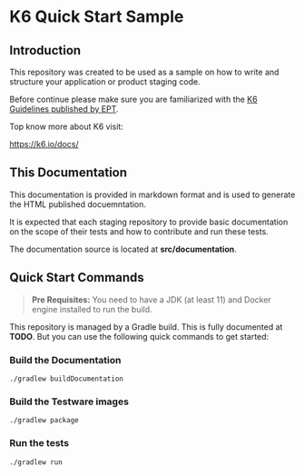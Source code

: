 # K6 Quick Start Sample

## Introduction

This repository was created to be used as a sample on how to write and structure your application or product staging code.

Before continue please make sure you are familiarized with the [K6 Guidelines published by EPT](https://confluence-oss.seli.wh.rnd.internal.ericsson.com/pages/viewpage.action?spaceKey=IDUN&title=K6+Tests+Guidelines).

Top know more about K6 visit:

https://k6.io/docs/

## This Documentation

This documentation is provided in markdown format and is used to generate the HTML published docuemntation.

It is expected that each staging repository to provide basic documentation on the scope of their tests and how to contribute and run these tests.

The documentation source is located at **src/documentation**.

## Quick Start Commands

> **Pre Requisites:** You need to have a JDK (at least 11) and Docker engine installed to run the build.

This repository is managed by a Gradle build. This is fully documented at **TODO**. But you can use the following quick commands to get started:

### Build the Documentation

```shell
./gradlew buildDocumentation
```

### Build the Testware images

```shell
./gradlew package
```

### Run the tests

```shell
./gradlew run
```